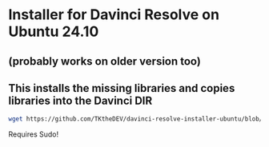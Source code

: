 # Installer for Davinci Resolve on Ubuntu 24.10
## (probably works on older version too)
## This installs the missing libraries and copies libraries into the Davinci DIR

```bash
wget https://github.com/TKtheDEV/davinci-resolve-installer-ubuntu/blob/main/TK_resolve_installer.sh && chmod +x TK_resolve_installer.sh && ./TK_resolve_installer.sh
```
Requires Sudo!
